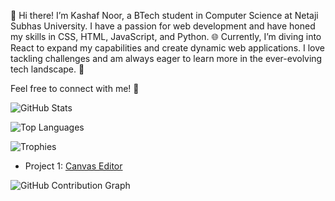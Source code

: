 👋 Hi there! I’m Kashaf Noor, a BTech student in Computer Science at Netaji Subhas University.
I have a passion for web development and have honed my skills in CSS, HTML, JavaScript, and Python.
🌐 Currently, I’m diving into React to expand my capabilities and create dynamic web applications.
I love tackling challenges and am always eager to learn more in the ever-evolving tech landscape. 🚀

Feel free to connect with me! 🤝

![GitHub Stats](https://github-readme-stats.vercel.app/api?username=Noor1805&show_icons=true)

![Top Languages](https://github-readme-stats.vercel.app/api/top-langs/?username=Noor1805)

![Trophies](https://github-profile-trophy.vercel.app/?username=Noor1805)

- Project 1: [Canvas Editor](https://github.com/Noor1805/canvaseditor)
  
![GitHub Contribution Graph](https://activity-graph.herokuapp.com/graph?username=Noor1805&theme=github)



